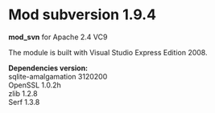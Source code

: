 # Mod subversion 1.9.4

<b>mod_svn</b> for Apache 2.4 VC9 

The module is built with Visual Studio Express Edition 2008.

<b>Dependencies version:</b><br>
sqlite-amalgamation 3120200<br>
OpenSSL 1.0.2h<br>
zlib 1.2.8<br>
Serf 1.3.8<br>
